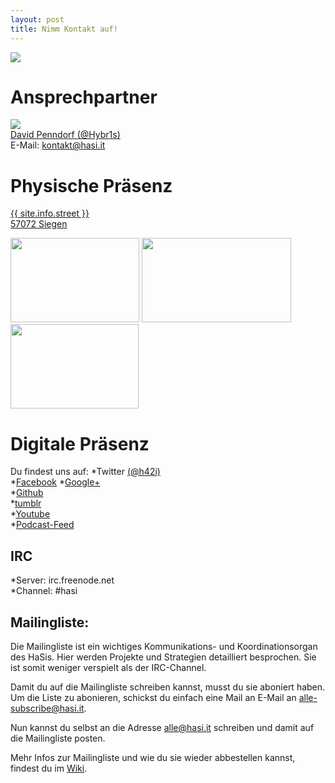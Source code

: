 ```yaml
---
layout: post
title: Nimm Kontakt auf!
---
```

![](/images/pixelhasi-text-weiß-200px.png)  

# Ansprechpartner
![](/images/180px-Der_Hybr1s.jpg)  
[David Penndorf (@Hybr1s)](http://hasi.it/wiki/Benutzer:Hybr1s)  
E-Mail: <a href="mailto:kontakt@hasi.it">kontakt@hasi.it</a>

# Physische Präsenz
 <a href="http://www.openstreetmap.org/?lat=50.8690655&lon=8.0046585&zoom=18&layers=M&mlat=50.86921&mlon=8.00490" target="_blank">{{ site.info.street }} <br /> 57072 Siegen </a>  
  
 <img src="/images/270px-Erweiterte_Produkterfassung.jpg" width="206" height="135"> 
<img class="alignnone hoverZoomLink" alt="" src="/images/270px-LED-Throwies.jpg" width="239" height="135">
<img class="alignnone" alt="" src="/images/270px-First_mate.jpg" width="205" height="135">  

 
# Digitale Präsenz
Du findest uns auf:
*Twitter [(@h42i)](http://twitter.com/h42i)  
*[Facebook](https://www.facebook.com/pages/H42i/205372236255814)  *[Google+](https://plus.google.com/110841244355299176140/posts)  
*[Github](https://www.github.com/h42i)  
*[tumblr](http://h42i.tumblr.com/)  
*[Youtube]()  
*[Podcast-Feed](http://hasi.it/episodes.mp3.rss)

## IRC
*Server: irc.freenode.net  
*Channel: #hasi

## Mailingliste:
Die Mailingliste ist ein wichtiges Kommunikations- und Koordinationsorgan des HaSis. Hier werden Projekte und Strategien detailliert besprochen. Sie ist somit weniger verspielt als der IRC-Channel.  

Damit du auf die Mailingliste schreiben kannst, musst du sie aboniert haben. Um die Liste zu abonieren, schickst du einfach eine Mail an E-Mail an <a href="mailto:alle-subscribe@hasi.it"><alle-subscribe@hasi.it></a>.   

Nun kannst du selbst an die Adresse <a href="mailto:alle@hasi.it"><alle@hasi.it></a> schreiben und damit auf die Mailingliste posten.  

Mehr Infos zur Mailingliste und wie du sie wieder abbestellen kannst, findest du im [Wiki](http://hasi.it/wiki/Mailingliste).